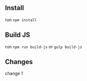 ## Install

run `npm install`

## Build JS

run `npm run build-js` or `gulp build-js`

## Changes
change 1
